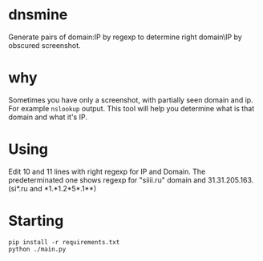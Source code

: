 # dnsmine
Generate pairs of domain:IP by regexp to determine right domain\IP by obscured screenshot.

# why
Sometimes you have only a screenshot, with partially seen domain and ip. For example `nslookup` output.
This tool will help you determine what is that domain and what it's IP.

# Using
Edit 10 and 11 lines with right regexp for IP and Domain.
The predeterminated one shows regexp for "siiii.ru" domain and 31.31.205.163. (si*.ru and \*1.\*1.2\*5\*.1\*\*)

# Starting
```
pip install -r requirements.txt
python ./main.py
```
